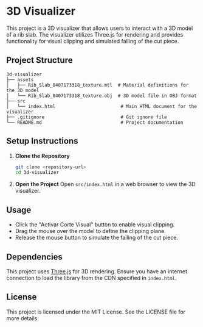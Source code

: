 # 3D Visualizer

This project is a 3D visualizer that allows users to interact with a 3D model of a rib slab. The visualizer utilizes Three.js for rendering and provides functionality for visual clipping and simulated falling of the cut piece.

## Project Structure

```
3d-visualizer
├── assets
│   ├── Rib_Slab_0407173318_texture.mtl  # Material definitions for the 3D model
│   └── Rib_Slab_0407173318_texture.obj  # 3D model file in OBJ format
├── src
│   └── index.html                        # Main HTML document for the visualizer
├── .gitignore                            # Git ignore file
└── README.md                             # Project documentation
```

## Setup Instructions

1. **Clone the Repository**
   ```bash
   git clone <repository-url>
   cd 3d-visualizer
   ```

2. **Open the Project**
   Open `src/index.html` in a web browser to view the 3D visualizer.

## Usage

- Click the "Activar Corte Visual" button to enable visual clipping.
- Drag the mouse over the model to define the clipping plane.
- Release the mouse button to simulate the falling of the cut piece.

## Dependencies

This project uses [Three.js](https://threejs.org/) for 3D rendering. Ensure you have an internet connection to load the library from the CDN specified in `index.html`.

## License

This project is licensed under the MIT License. See the LICENSE file for more details.